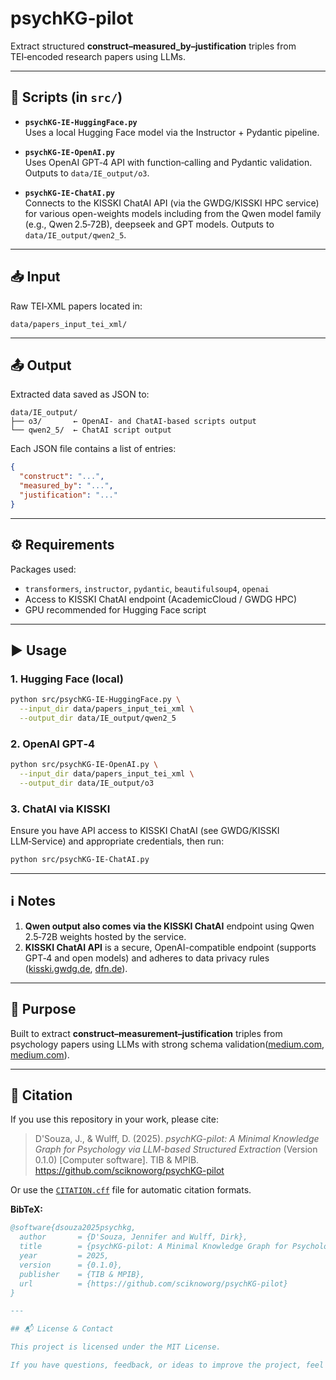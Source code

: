 # psychKG‑pilot

Extract structured **construct–measured_by–justification** triples from TEI‑encoded research papers using LLMs.

---

## 🧩 Scripts (in `src/`)

- **`psychKG-IE-HuggingFace.py`**  
  Uses a local Hugging Face model via the Instructor + Pydantic pipeline.

- **`psychKG-IE-OpenAI.py`**  
  Uses OpenAI GPT‑4 API with function‑calling and Pydantic validation. Outputs to `data/IE_output/o3`.

- **`psychKG-IE-ChatAI.py`**  
  Connects to the KISSKI ChatAI API (via the GWDG/KISSKI HPC service) for various open-weights models including from the Qwen model family (e.g., Qwen 2.5‑72B), deepseek and GPT models. Outputs to `data/IE_output/qwen2_5`.

---

## 📥 Input

Raw TEI‑XML papers located in:
```
data/papers_input_tei_xml/
```

---

## 📤 Output

Extracted data saved as JSON to:
```
data/IE_output/
├── o3/       ← OpenAI‑ and ChatAI-based scripts output
└── qwen2_5/  ← ChatAI script output
```

Each JSON file contains a list of entries:
```json
{
  "construct": "...",
  "measured_by": "...",
  "justification": "..."
}
```

---

## ⚙️ Requirements

Packages used:
- `transformers`, `instructor`, `pydantic`, `beautifulsoup4`, `openai`
- Access to KISSKI ChatAI endpoint (AcademicCloud / GWDG HPC)
- GPU recommended for Hugging Face script

---

## ▶️ Usage

### 1. Hugging Face (local)
```bash
python src/psychKG-IE-HuggingFace.py \
  --input_dir data/papers_input_tei_xml \
  --output_dir data/IE_output/qwen2_5
```

### 2. OpenAI GPT‑4
```bash
python src/psychKG-IE-OpenAI.py \
  --input_dir data/papers_input_tei_xml \
  --output_dir data/IE_output/o3
```

### 3. ChatAI via KISSKI
Ensure you have API access to KISSKI ChatAI (see GWDG/KISSKI LLM‑Service) and appropriate credentials, then run:
```bash
python src/psychKG-IE-ChatAI.py
```

---

## ℹ️ Notes

1. **Qwen output also comes via the KISSKI ChatAI** endpoint using Qwen 2.5‑72B weights hosted by the service.
2. **KISSKI ChatAI API** is a secure, OpenAI-compatible endpoint (supports GPT‑4 and open models) and adheres to data privacy rules ([kisski.gwdg.de](https://kisski.gwdg.de/en/leistungen/2-02-llm-service/?utm_source=chatgpt.com), [dfn.de](https://www.dfn.de/wp-content/uploads/2024/10/BT81_Forum_Cloud_GWDG_Chat_AI.pdf?utm_source=chatgpt.com)).

---

## 🚀 Purpose

Built to extract **construct–measurement–justification** triples from psychology papers using LLMs with strong schema validation([medium.com](https://medium.com/%40jenlindadsouza/psychkg-how-to-build-a-minimal-knowledge-graph-for-psychology-fac0c76800ac?utm_source=chatgpt.com), [medium.com](https://medium.com/%40jenlindadsouza/how-i-get-llms-on-hugging-face-to-speak-structured-data-1fb34bf15792?utm_source=chatgpt.com)).

---

## 🔖 Citation

If you use this repository in your work, please cite:

> D'Souza, J., & Wulff, D. (2025). *psychKG-pilot: A Minimal Knowledge Graph for Psychology via LLM-based Structured Extraction* (Version 0.1.0) [Computer software]. TIB & MPIB. https://github.com/sciknoworg/psychKG-pilot

Or use the [`CITATION.cff`](./CITATION.cff) file for automatic citation formats.

**BibTeX:**
```bibtex
@software{dsouza2025psychkg,
  author       = {D'Souza, Jennifer and Wulff, Dirk},
  title        = {psychKG-pilot: A Minimal Knowledge Graph for Psychology via LLM-based Structured Extraction},
  year         = 2025,
  version      = {0.1.0},
  publisher    = {TIB & MPIB},
  url          = {https://github.com/sciknoworg/psychKG-pilot}
}

---

## 📬 License & Contact

This project is licensed under the MIT License.

If you have questions, feedback, or ideas to improve the project, feel free to open an issue or get in touch with us — we'd love to hear from you!



